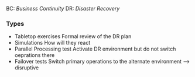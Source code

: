 BC: *Business Continuity*
DR: *Disaster Recovery*

### Types
- Tabletop exercises
	Formal review of the DR plan
- Simulations
	 How will they react
- Parallel Processing test
	Activate DR environment but do not switch oeprations there
- Failover tests
	Switch primary operations to the alternate environment --> disruptive